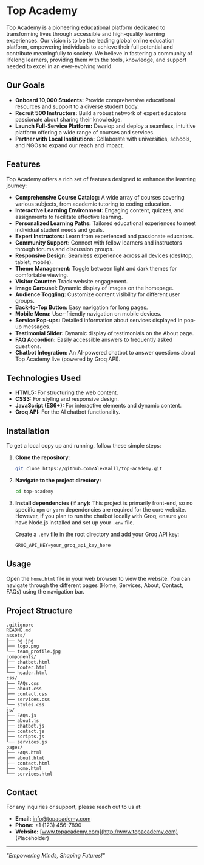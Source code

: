 # Top Academy
Top Academy is a pioneering educational platform dedicated to transforming lives through accessible and high-quality learning experiences. Our vision is to be the leading global online education platform, empowering individuals to achieve their full potential and contribute meaningfully to society. We believe in fostering a community of lifelong learners, providing them with the tools, knowledge, and support needed to excel in an ever-evolving world.

## Our Goals

- **Onboard 10,000 Students:** Provide comprehensive educational resources and support to a diverse student body.
- **Recruit 500 Instructors:** Build a robust network of expert educators passionate about sharing their knowledge.
- **Launch Full-Service Platform:** Develop and deploy a seamless, intuitive platform offering a wide range of courses and services.
- **Partner with Local Institutions:** Collaborate with universities, schools, and NGOs to expand our reach and impact.

## Features

Top Academy offers a rich set of features designed to enhance the learning journey:

- **Comprehensive Course Catalog:** A wide array of courses covering various subjects, from academic tutoring to coding education.
- **Interactive Learning Environment:** Engaging content, quizzes, and assignments to facilitate effective learning.
- **Personalized Learning Paths:** Tailored educational experiences to meet individual student needs and goals.
- **Expert Instructors:** Learn from experienced and passionate educators.
- **Community Support:** Connect with fellow learners and instructors through forums and discussion groups.
- **Responsive Design:** Seamless experience across all devices (desktop, tablet, mobile).
- **Theme Management:** Toggle between light and dark themes for comfortable viewing.
- **Visitor Counter:** Track website engagement.
- **Image Carousel:** Dynamic display of images on the homepage.
- **Audience Toggling:** Customize content visibility for different user groups.
- **Back-to-Top Button:** Easy navigation for long pages.
- **Mobile Menu:** User-friendly navigation on mobile devices.
- **Service Pop-ups:** Detailed information about services displayed in pop-up messages.
- **Testimonial Slider:** Dynamic display of testimonials on the About page.
- **FAQ Accordion:** Easily accessible answers to frequently asked questions.
- **Chatbot Integration:** An AI-powered chatbot to answer questions about Top Academy live (powered by Groq API).

## Technologies Used

- **HTML5:** For structuring the web content.
- **CSS3:** For styling and responsive design.
- **JavaScript (ES6+):** For interactive elements and dynamic content.
- **Groq API:** For the AI chatbot functionality.

## Installation

To get a local copy up and running, follow these simple steps:

1.  **Clone the repository:**
    ```bash
    git clone https://github.com/AlexKalll/top-academy.git
    ```
2.  **Navigate to the project directory:**
    ```bash
    cd top-academy
    ```
3.  **Install dependencies (if any):**
    This project is primarily front-end, so no specific `npm` or `yarn` dependencies are required for the core website. However, if you plan to run the chatbot locally with Groq, ensure you have Node.js installed and set up your `.env` file.

    Create a `.env` file in the root directory and add your Groq API key:
    ```
    GROQ_API_KEY=your_groq_api_key_here
    ```

## Usage

Open the `home.html` file in your web browser to view the website. You can navigate through the different pages (Home, Services, About, Contact, FAQs) using the navigation bar.

## Project Structure

```
.gitignore
README.md
assets/
├── bg.jpg
├── logo.png
└── team_profile.jpg
components/
├── chatbot.html
├── footer.html
└── header.html
css/
├── FAQs.css
├── about.css
├── contact.css
├── services.css
└── styles.css
js/
├── FAQs.js
├── about.js
├── chatbot.js
├── contact.js
├── scripts.js
└── services.js
pages/
├── FAQs.html
├── about.html
├── contact.html
├── home.html
└── services.html
```

## Contact

For any inquiries or support, please reach out to us at:

-   **Email:** info@topacademy.com
-   **Phone:** +1 (123) 456-7890
-   **Website:** [www.topacademy.com](http://www.topacademy.com) (Placeholder)

---

*"Empowering Minds, Shaping Futures!"*

        